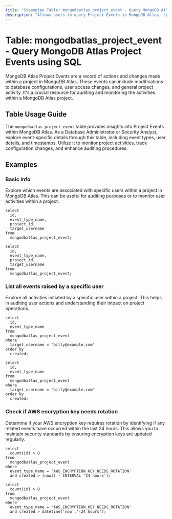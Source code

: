 ```yaml
---
title: "Steampipe Table: mongodbatlas_project_event - Query MongoDB Atlas Project Events using SQL"
description: "Allows users to query Project Events in MongoDB Atlas, specifically the event details, providing insights into project activities and changes."
---
```


# Table: mongodbatlas_project_event - Query MongoDB Atlas Project Events using SQL

MongoDB Atlas Project Events are a record of actions and changes made within a project in MongoDB Atlas. These events can include modifications to database configurations, user access changes, and general project activity. It's a crucial resource for auditing and monitoring the activities within a MongoDB Atlas project.

## Table Usage Guide

The `mongodbatlas_project_event` table provides insights into Project Events within MongoDB Atlas. As a Database Administrator or Security Analyst, explore event-specific details through this table, including event types, user details, and timestamps. Utilize it to monitor project activities, track configuration changes, and enhance auditing procedures.

## Examples

### Basic info
Explore which events are associated with specific users within a project in MongoDB Atlas. This can be useful for auditing purposes or to monitor user activities within a project.

```sql+postgres
select
  id,
  event_type_name,
  project_id,
  target_username
from
  mongodbatlas_project_event;
```

```sql+sqlite
select
  id,
  event_type_name,
  project_id,
  target_username
from
  mongodbatlas_project_event;
```

### List all events raised by a specific user
Explore all activities initiated by a specific user within a project. This helps in auditing user actions and understanding their impact on project operations.

```sql+postgres
select
  id,
  event_type_name
from
  mongodbatlas_project_event
where
  target_username = 'billy@example.com'
order by
  created;
```

```sql+sqlite
select
  id,
  event_type_name
from
  mongodbatlas_project_event
where
  target_username = 'billy@example.com'
order by
  created;
```

### Check if AWS encryption key needs rotation
Determine if your AWS encryption key requires rotation by identifying if any related events have occurred within the last 24 hours. This allows you to maintain security standards by ensuring encryption keys are updated regularly.

```sql+postgres
select
  count(id) > 0
from
  mongodbatlas_project_event
where
  event_type_name = 'AWS_ENCRYPTION_KEY_NEEDS_ROTATION'
  and created > (now() - INTERVAL '24 hours');
```

```sql+sqlite
select
  count(id) > 0
from
  mongodbatlas_project_event
where
  event_type_name = 'AWS_ENCRYPTION_KEY_NEEDS_ROTATION'
  and created > datetime('now','-24 hours');
```